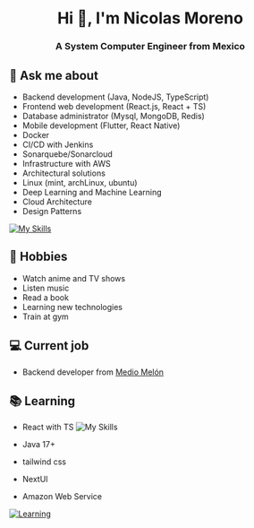 <h1 align="center">Hi 👋, I'm Nicolas Moreno</h1>
<h3 align="center">A System Computer Engineer from Mexico</h3>

## 💬 Ask me about
- Backend development (Java, NodeJS, TypeScript)
- Frontend web development (React.js, React + TS)
- Database administrator (Mysql, MongoDB, Redis)
- Mobile development (Flutter, React Native)
- Docker
- CI/CD with Jenkins
- Sonarquebe/Sonarcloud
- Infrastructure with AWS
- Architectural solutions
- Linux (mint, archLinux, ubuntu)
- Deep Learning and Machine Learning
- Cloud Architecture
- Design Patterns

[![My Skills](https://skillicons.dev/icons?i=java,spring,gradle,maven,nodejs,express,git,ts,react,vite,tailwind,mysql,mongodb,redis,docker,jenkins,aws,linux,bash,mint,arch,ubuntu,vscode,idea,firebase,elasticsearch&perline=6)](https://skillicons.dev)

## 📅 Hobbies
- Watch anime and TV shows
- Listen music
- Read a book
- Learning new technologies
- Train at gym

## 💻 Current job
- Backend developer from [Medio Melón ](https://www.mediomelon.mx/es)

<!-- ## 💻 Current projects
- viajin [WIP] - Side project
- budget [WIP] - Side project
- todo [WIP] - Side project -->

## 📚 Learning
- React with TS ![My Skills](https://skillicons.dev/icons?i=react)

- Java 17+
- tailwind css
- NextUI
- Amazon Web Service

[![Learning](https://skillicons.dev/icons?i=java,tailwind,css,aws&perline=6)](https://skillicons.dev)


<!-- ## 🎵 Spotify status

<a href="https://jvillegasd-spotify.vercel.app/api/song/?opened">
  <img src="https://jvillegasd-spotify.vercel.app/api/song" width="341" height="571" alt="Now Playing">
</a> -->

